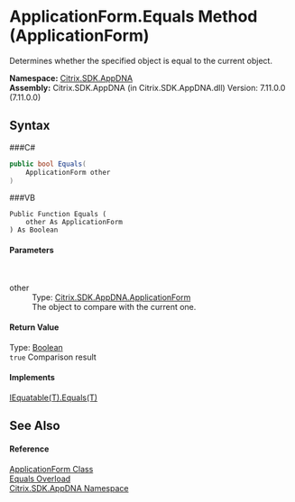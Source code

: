 # ApplicationForm.Equals Method (ApplicationForm)
 

Determines whether the specified object is equal to the current object.

**Namespace:**&nbsp;<a href="N_Citrix_SDK_AppDNA">Citrix.SDK.AppDNA</a><br />**Assembly:**&nbsp;Citrix.SDK.AppDNA (in Citrix.SDK.AppDNA.dll) Version: 7.11.0.0 (7.11.0.0)

## Syntax

###C#
```csharp
public bool Equals(
	ApplicationForm other
)
```

###VB
```vbnet
Public Function Equals ( 
	other As ApplicationForm
) As Boolean
```


#### Parameters
&nbsp;<dl><dt>other</dt><dd>Type: <a href="T_Citrix_SDK_AppDNA_ApplicationForm">Citrix.SDK.AppDNA.ApplicationForm</a><br />The object to compare with the current one.</dd></dl>

#### Return Value
Type: <a href="http://msdn2.microsoft.com/en-us/library/a28wyd50" target="_blank">Boolean</a><br />`true` Comparison result

#### Implements
<a href="http://msdn2.microsoft.com/en-us/library/ms131190" target="_blank">IEquatable(T).Equals(T)</a><br />

## See Also


#### Reference
<a href="T_Citrix_SDK_AppDNA_ApplicationForm">ApplicationForm Class</a><br /><a href="Overload_Citrix_SDK_AppDNA_ApplicationForm_Equals">Equals Overload</a><br /><a href="N_Citrix_SDK_AppDNA">Citrix.SDK.AppDNA Namespace</a><br />